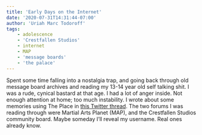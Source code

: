 ```yaml
---
title: 'Early Days on the Internet'
date: '2020-07-31T14:31:44-07:00'
author: 'Uriah Marc Todoroff'
tags:
    - adolescence
    - 'Crestfallen Studios'
    - internet
    - MAP
    - 'message boards'
    - 'the palace'
---
```


Spent some time falling into a nostalgia trap, and going back through old message board archives and reading my 13-14 year old self talking shit. I was a rude, cynical bastard at that age. I had a lot of anger inside. Not enough attention at home; too much instability. I wrote about some memories using The Place in [this Twitter thread](https://twitter.com/theinvertedform/status/1273462453398110208). The two forums I was reading through were Martial Arts Planet (MAP), and the Crestfallen Studios community board. Maybe someday I’ll reveal my username. Real ones already know.
